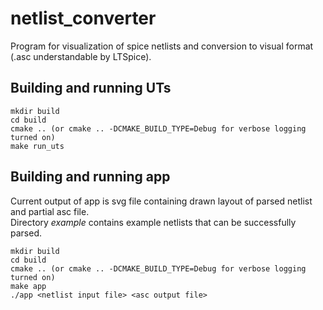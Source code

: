 # netlist_converter
Program for visualization of spice netlists and conversion to visual format (.asc understandable by LTSpice).

## Building and running UTs

    mkdir build
    cd build
    cmake .. (or cmake .. -DCMAKE_BUILD_TYPE=Debug for verbose logging turned on)
    make run_uts

## Building and running app
Current output of app is svg file containing drawn layout of parsed netlist
and partial asc file.  
Directory *example* contains example netlists that can be successfully parsed.

    mkdir build
    cd build
    cmake .. (or cmake .. -DCMAKE_BUILD_TYPE=Debug for verbose logging turned on)
    make app
    ./app <netlist input file> <asc output file>

